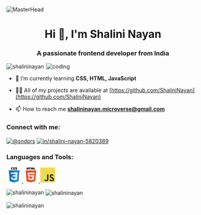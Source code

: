 ![MasterHead](https://raw.githubusercontent.com/PySimpleGUI/PySimpleGUI/master/images/for_readme/Desktop%20Bouncing%20Balls.gif)

<h1 align="center">Hi 👋, I'm Shalini Nayan</h1>
<h3 align="center">A passionate frontend developer from India</h3>
<img align="right" alt="coding" width="400" src="https://cdn.dribbble.com/users/1059583/screenshots/4171367/coding-freak.gif">

<p align="left"> <img src="https://komarev.com/ghpvc/?username=shalininayan&label=Profile%20views&color=0e75b6&style=flat" alt="shalininayan" /> </p>

- 🌱 I’m currently learning **CSS, HTML, JavaScript**

- 👨‍💻 All of my projects are available at [https://github.com/ShaliniNayan](https://github.com/ShaliniNayan)

- 📫 How to reach me **shalininayan.microverse@gmail.com**

<h3 align="left">Connect with me:</h3>
<p align="left">
<a href="https://twitter.com/@sndprs" target="blank"><img align="center" src="https://raw.githubusercontent.com/rahuldkjain/github-profile-readme-generator/master/src/images/icons/Social/twitter.svg" alt="@sndprs" height="30" width="40" /></a>
<a href="https://linkedin.com/in/in/shalini-nayan-5820389" target="blank"><img align="center" src="https://raw.githubusercontent.com/rahuldkjain/github-profile-readme-generator/master/src/images/icons/Social/linked-in-alt.svg" alt="in/shalini-nayan-5820389" height="30" width="40" /></a>
</p>

<h3 align="left">Languages and Tools:</h3>
<p align="left"> <a href="https://www.w3schools.com/css/" target="_blank" rel="noreferrer"> <img src="https://raw.githubusercontent.com/devicons/devicon/master/icons/css3/css3-original-wordmark.svg" alt="css3" width="40" height="40"/> </a> <a href="https://www.w3.org/html/" target="_blank" rel="noreferrer"> <img src="https://raw.githubusercontent.com/devicons/devicon/master/icons/html5/html5-original-wordmark.svg" alt="html5" width="40" height="40"/> </a> <a href="https://developer.mozilla.org/en-US/docs/Web/JavaScript" target="_blank" rel="noreferrer"> <img src="https://raw.githubusercontent.com/devicons/devicon/master/icons/javascript/javascript-original.svg" alt="javascript" width="40" height="40"/> </a> </p>

<p><img align="left" src="https://github-readme-stats.vercel.app/api/top-langs?username=shalininayan&show_icons=true&locale=en&layout=compact" alt="shalininayan" /></p>

<p>&nbsp;<img align="center" src="https://github-readme-stats.vercel.app/api?username=shalininayan&show_icons=true&locale=en" alt="shalininayan" /></p>

<p><img align="center" src="https://github-readme-streak-stats.herokuapp.com/?user=shalininayan&" alt="shalininayan" /></p>
